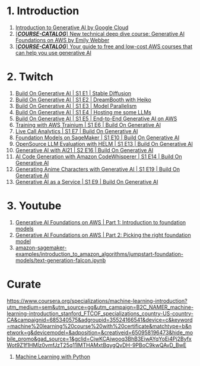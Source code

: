 
# 1. Introduction

1. [Introduction to Generative AI by Google Cloud](https://app.pluralsight.com/library/courses/introduction-generative-ai/table-of-contents)
1. [[**_COURSE-CATALOG_**] New technical deep dive course: Generative AI Foundations on AWS by Emily Webber](https://aws.amazon.com/blogs/machine-learning/new-technical-deep-dive-course-generative-ai-foundations-on-aws/)
1. [[**_COURSE-CATALOG_**] Your guide to free and low-cost AWS courses that can help you use generative AI](https://www.aboutamazon.com/news/aws/7-free-and-low-cost-aws-courses-that-can-help-you-use-generative-ai)

# 2. Twitch

1. [Build On Generative AI | S1 E1 | Stable Diffusion](https://www.twitch.tv/videos/1723458659?collection=HQsG0_M5Pxdyfg)
1. [Build On Generative AI | S1 E2 | DreamBooth with Heiko](https://www.twitch.tv/videos/1723455490?collection=HQsG0_M5Pxdyfg)
1. [Build On Generative AI | S1 E3 | Model Parallelism](https://www.twitch.tv/videos/1730603390?collection=HQsG0_M5Pxdyfg)
1. [Build On Generative AI | S1 E4 | Hosting me some LLMs](https://www.twitch.tv/videos/1737303732?collection=HQsG0_M5Pxdyfg)
1. [Build On Generative AI | S1 E5 | End-to-End Generative AI on AWS](https://www.twitch.tv/videos/1750991442?collection=HQsG0_M5Pxdyfg)
1. [Training with AWS Trainium | S1 E6 | Build On Generative AI](https://www.twitch.tv/videos/1757741525?collection=HQsG0_M5Pxdyfg)
1. [Live Call Analytics | S1 E7 | Build On Generative AI](https://www.twitch.tv/videos/1764149016?collection=HQsG0_M5Pxdyfg)
1. [Foundation Models on SageMaker | S1 E10 | Build On Generative AI](https://www.twitch.tv/videos/1783794727?collection=HQsG0_M5Pxdyfg)
1. [OpenSource LLM Evaluation with HELM | S1 E13 | Build On Generative AI](https://www.twitch.tv/videos/1802472662?collection=HQsG0_M5Pxdyfg)
1. [Generative AI with AI21 | S2 E16 | Build On Generative AI](https://www.twitch.tv/videos/1820667936?collection=HQsG0_M5Pxdyfg)
1. [AI Code Generation with Amazon CodeWhisperer | S1 E14 | Build On Generative AI](https://www.twitch.tv/videos/1838758252?collection=HQsG0_M5Pxdyfg)
1. [Generating Anime Characters with Generative AI | S1 E19 | Build On Generative AI](https://www.twitch.tv/videos/1846585379?collection=HQsG0_M5Pxdyfg)
1. [Generative AI as a Service | S1 E9 | Build On Generative AI](https://www.twitch.tv/videos/1779030313?collection=HQsG0_M5Pxdyfg)

# 3. Youtube

1. [Generative AI Foundations on AWS | Part 1: Introduction to foundation models](https://www.youtube.com/watch?v=oYm66fHqHUM)
1. [Generative AI Foundations on AWS | Part 2: Picking the right foundation model](https://www.youtube.com/watch?v=EVqTWGafpfo)
1. [amazon-sagemaker-examples/introduction_to_amazon_algorithms/jumpstart-foundation-models/text-generation-falcon.ipynb](https://github.com/aws/amazon-sagemaker-examples/blob/main/introduction_to_amazon_algorithms/jumpstart-foundation-models/text-generation-falcon.ipynb/?source=YouTube&channel=AWS&ID=oYm66fHqHUM&type=demo_2023&country=US&language=EN)


# Curate

https://www.coursera.org/specializations/machine-learning-introduction?utm_medium=sem&utm_source=gg&utm_campaign=B2C_NAMER_machine-learning-introduction_stanford_FTCOF_specializations_country-US-country-CA&campaignid=685340575&adgroupid=35524166541&device=c&keyword=machine%20learning%20course%20with%20certificate&matchtype=b&network=g&devicemodel=&adposition=&creativeid=650958196473&hide_mobile_promo&gad_source=1&gclid=CjwKCAjwooq3BhB3EiwAYqYoEi4Pj2ByfxWot9Z1f1HMlz0vmfJzT25q11lMTHAMxtBqygQvDH-9PBoC9kwQAvD_BwE
1. [Machine Learning with Python](https://www.coursera.org/learn/machine-learning-with-python)